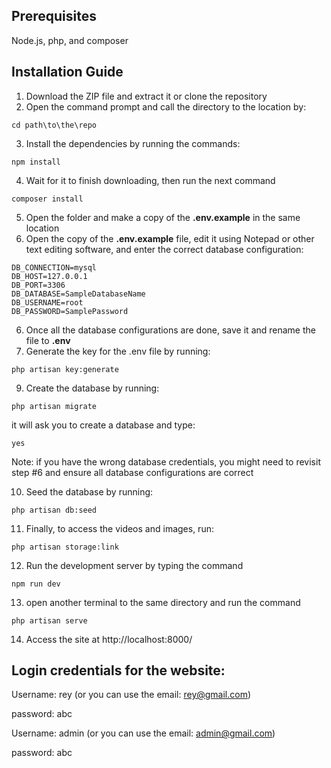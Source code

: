 ## Prerequisites  
Node.js, php, and composer

## Installation Guide
1. Download the ZIP file and extract it or clone the repository 
2. Open the command prompt and call the directory to the location by:
```
cd path\to\the\repo
```    
3. Install the dependencies by running the commands:
```
npm install
```
4. Wait for it to finish downloading, then run the next command
```
composer install
```
5. Open the folder and make a copy of the **.env.example** in the same location
6. Open the copy of the **.env.example** file, edit it using Notepad or other text editing software, and enter the correct database configuration:
```
DB_CONNECTION=mysql
DB_HOST=127.0.0.1
DB_PORT=3306
DB_DATABASE=SampleDatabaseName
DB_USERNAME=root
DB_PASSWORD=SamplePassword
```
6. Once all the database configurations are done, save it and rename the file to **.env**
7. Generate the key for the .env file by running:
```
php artisan key:generate
```
9. Create the database by running:
```
php artisan migrate
```
it will ask you to create a database and type:
```
yes 
```
Note: if you have the wrong database credentials, you might need to revisit step #6 and ensure all database configurations are correct

10. Seed the database by running:
```
php artisan db:seed
```
11. Finally, to access the videos and images, run:
```
php artisan storage:link
```
12. Run the development server by typing the command
```
npm run dev
```
13. open another terminal to the same directory and run the command
```
php artisan serve
```
14. Access the site at http://localhost:8000/

## Login credentials for the website:
Username: rey (or you can use the email: rey@gmail.com)

password: abc

Username: admin (or you can use the email: admin@gmail.com)

password: abc
 
